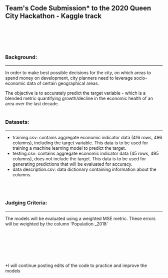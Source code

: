 ## Team's Code Submission* to the 2020 Queen City Hackathon - Kaggle track

<br/>
<br/>
<br/>
<br/>

### Background:
---
In order to make best possible decisions for the city, on which areas to spend money on development, city planners need to leverage socio-economic data of certain geographical areas.

The objective is to accurately predict the target variable - which is a blended metric quantifying growth/decline in the economic health of an area over the last decade.
<br>
<br>

### Datasets:
---
* training.csv: contains aggregate economic indicator data (416 rows, 496 columns), including the target variable. This data is to be used for training a machine learning model to predict the target. 
* testing.csv: contains aggregate economic indicator data (45 rows, 495 columns), does not include the target. This data is to be used for generating predictions that will be evaluated for accuracy. 
* data description.csv: data dictionary containing information about the columns. 
<br>
<br>

### Judging Criteria:
---
The models will be evaluated using a weighted MSE metric.  These errors will be weighted by the column ‘Population _2018’

<br>
<br>
<br>
<br>
<br>
<br>
*I will continue posting edits of the code to practice and improve the models